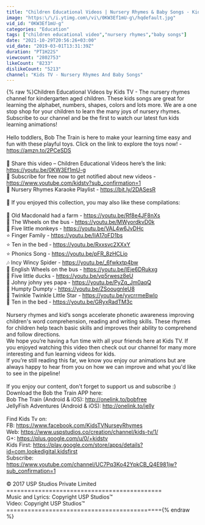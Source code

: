 ```yaml
---
title: "Children Educational Videos | Nursery Rhymes & Baby Songs - Kids TV"
image: "https:\/\/i.ytimg.com\/vi\/0KW3Ef1mU-g\/hqdefault.jpg"
vid_id: "0KW3Ef1mU-g"
categories: "Education"
tags: ["children educational video","nursery rhymes","baby songs"]
date: "2021-10-29T20:56:26+03:00"
vid_date: "2019-03-01T13:31:39Z"
duration: "PT1H22S"
viewcount: "2802753"
likeCount: "8233"
dislikeCount: "5213"
channel: "Kids TV - Nursery Rhymes And Baby Songs"
---
```

{% raw %}Children Educational Videos by Kids TV - The nursery rhymes channel for kindergarten aged children. These kids songs are great for learning the alphabet, numbers, shapes, colors and lots more. We are a one stop shop for your children to learn the many joys of nursery rhymes. Subscribe to our channel and be the first to watch our latest fun kids learning animations!<br /><br />Hello toddlers, Bob The Train is here to make your learning time easy and fun with these playful toys. Click on the link to explore the toys now! - <a rel="nofollow" target="blank" href="https://amzn.to/2PCeSDS">https://amzn.to/2PCeSDS</a><br /><br />🌸 Share this video – Children Educational Videos here’s the link: <a rel="nofollow" target="blank" href="https://youtu.be/0KW3Ef1mU-g">https://youtu.be/0KW3Ef1mU-g</a><br />🌸 Subscribe for free now to get notified about new videos - <a rel="nofollow" target="blank" href="https://www.youtube.com/kidstv?sub_confirmation=1">https://www.youtube.com/kidstv?sub_confirmation=1</a><br />🌸 Nursery Rhymes Karaoke Playlist - <a rel="nofollow" target="blank" href="https://bit.ly/2DASesR">https://bit.ly/2DASesR</a><br /><br />🌸 If you enjoyed this collection, you may also like these compilations: <br /><br />🌸 Old Macdonald had a farm -  <a rel="nofollow" target="blank" href="https://youtu.be/Rf8e4JF8nXs">https://youtu.be/Rf8e4JF8nXs</a><br />🌸 The Wheels on the bus -  <a rel="nofollow" target="blank" href="https://youtu.be/MWyordkvD0k">https://youtu.be/MWyordkvD0k</a> <br />🌸 Five little monkeys -  <a rel="nofollow" target="blank" href="https://youtu.be/VAL4w6JvDHc">https://youtu.be/VAL4w6JvDHc</a><br />⭐ Finger Family -   <a rel="nofollow" target="blank" href="https://youtu.be/IiA17oFD1bs">https://youtu.be/IiA17oFD1bs</a><br />⭐ Ten in the bed -   <a rel="nofollow" target="blank" href="https://youtu.be/Rxxsvc2XXxY">https://youtu.be/Rxxsvc2XXxY</a><br />⭐ Phonics Song -   <a rel="nofollow" target="blank" href="https://youtu.be/pFR_8zHCLio">https://youtu.be/pFR_8zHCLio</a><br />🎶 Incy Wincy Spider -  <a rel="nofollow" target="blank" href="https://youtu.be/_6fwkxtp4bw">https://youtu.be/_6fwkxtp4bw</a><br />🌼 English Wheels on the bus -  <a rel="nofollow" target="blank" href="https://youtu.be/IEje6DRukxg">https://youtu.be/IEje6DRukxg</a><br />🌼 Five little ducks -  <a rel="nofollow" target="blank" href="https://youtu.be/vp5rwesz8eU">https://youtu.be/vp5rwesz8eU</a><br />🌼 Johny johny yes papa -   <a rel="nofollow" target="blank" href="https://youtu.be/PyZq_Jm0aqQ">https://youtu.be/PyZq_Jm0aqQ</a><br />🌼 Humpty Dumpty -  <a rel="nofollow" target="blank" href="https://youtu.be/ZSoougnleU8">https://youtu.be/ZSoougnleU8</a><br />🌼 Twinkle Twinkle Little Star -   <a rel="nofollow" target="blank" href="https://youtu.be/yvcrrmeBwlo">https://youtu.be/yvcrrmeBwlo</a><br />🌼 Ten in the bed -    <a rel="nofollow" target="blank" href="https://youtu.be/GRyxRadTM3c">https://youtu.be/GRyxRadTM3c</a><br /><br />Nursery rhymes and kid’s songs accelerate phonetic awareness improving children's word comprehension, reading and writing skills. These rhymes for children help teach basic skills and improves their ability to comprehend and follow directions. <br />We hope you’re having a fun time with all your friends here at Kids TV. If you enjoyed watching this video then check out our channel for many more interesting and fun learning videos for kids.<br />If you’re still reading this far, we know you enjoy our animations but are always happy to hear from you on how we can improve and what you'd like to see in the pipeline! <br /><br />If you enjoy our content, don't forget to support us and subscribe :)<br />Download the Bob the Train APP here:<br />Bob The Train (Android &amp; iOS): <a rel="nofollow" target="blank" href="http://onelink.to/bobfree">http://onelink.to/bobfree</a><br />JellyFish Adventures (Android &amp; iOS): <a rel="nofollow" target="blank" href="http://onelink.to/jelly">http://onelink.to/jelly</a><br /><br />Find Kids Tv on:<br />FB: <a rel="nofollow" target="blank" href="https://www.facebook.com/KidsTVNurseyRhymes">https://www.facebook.com/KidsTVNurseyRhymes</a><br />Web: <a rel="nofollow" target="blank" href="https://www.uspstudios.co/creation/channel/kids-tv/1/">https://www.uspstudios.co/creation/channel/kids-tv/1/</a><br />G+: <a rel="nofollow" target="blank" href="https://plus.google.com/u/0/+kidstv">https://plus.google.com/u/0/+kidstv</a><br />Kids First: <a rel="nofollow" target="blank" href="https://play.google.com/store/apps/details?id=com.lookedigital.kidsfirst">https://play.google.com/store/apps/details?id=com.lookedigital.kidsfirst</a><br />Subscribe: <a rel="nofollow" target="blank" href="https://www.youtube.com/channel/UC7Pq3Ko42YpkCB_Q4E981jw?sub_confirmation=1">https://www.youtube.com/channel/UC7Pq3Ko42YpkCB_Q4E981jw?sub_confirmation=1</a><br /><br />© 2017 USP Studios Private Limited<br />============================================<br />Music and Lyrics: Copyright USP Studios™<br />Video: Copyright USP Studios™<br />============================================{% endraw %}
